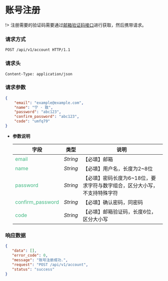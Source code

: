 # 账号注册

!>  注册需要的验证码需要通过[邮箱验证码接口](/api/verify/email)进行获取，然后携带请求。

### 请求方式

```http
POST /api/v1/account HTTP/1.1
```

### 请求头

```http
Content-Type: application/json
```

### 请求参数

```json
{
    "email": "example@example.com",
    "name": "宁 · 致",
    "password": "abc123",
    "confirm_password": "abc123",
    "code": "umfq79"
}
```
- **参数说明**

    |**字段**|**类型**|**说明**|
    |-------|:------:|-------|
    |<div style="color:#42b983;">email</div>   |*String* |【必填】邮箱|
    |<div style="color:#42b983;">name</div>    |*String* |【必填】用户名，长度为2~8位|
    |<div style="color:#42b983;">password</div>|*String* |【必填】密码长度为6~18位，要求字符与数字组合，区分大小写，不支持特殊字符|
    |<div style="color:#42b983;">confirm_password</div>|*String*|【必填】确认密码，同密码|
    |<div style="color:#42b983;">code</div>    |*String* |【必填】邮箱验证码，长度6位，区分大小写|

### 响应数据

 ```json
{
    "data": [],
    "error_code": 0,
    "message": "账号注册成功.",
    "request": "POST /api/v1/account",
    "status": "success"
}
```
